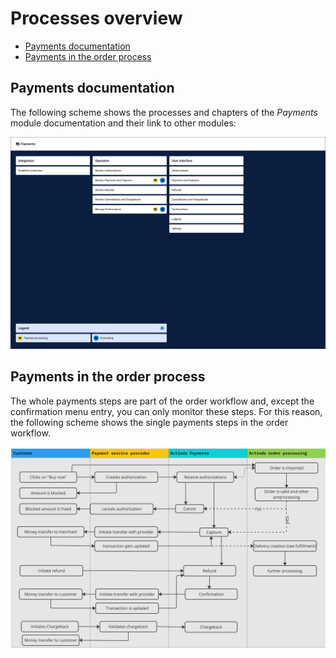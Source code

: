 # Processes overview

- [Payments documentation](#payments-documentation)  
- [Payments in the order process](#payments-in-the-order-process)

## Payments documentation
The following scheme shows the processes and chapters of the *Payments* module documentation and their link to other modules:

![Payments processes](../../Assets/Screenshots/Payments/Processes/PaymentsProcesses.png "[Payments processes]")



## Payments in the order process

The whole payments steps are part of the order workflow and, except the confirmation menu entry, you can only monitor these steps. For this reason, the following scheme shows the single payments steps in the order workflow.

![Payments process in the order workflow](../../Assets/Screenshots/Payments/Processes/PaymentsProcessInOrderWorkflow.png "[Payments process in the order workflow]")